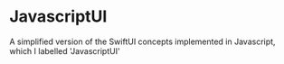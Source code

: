 # JavascriptUI
A simplified version of the SwiftUI concepts implemented in Javascript, which I labelled 'JavascriptUI'
